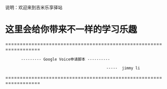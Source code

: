 说明：欢迎来到吉米乐享驿站
# 这里会给你带来不一样的学习乐趣
==================================================================

           --------- Google Voice申请脚本 ----------
		   		   
                                                 -----  jimmy li 
==================================================================
